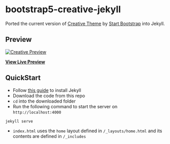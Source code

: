 # bootstrap5-creative-jekyll

Ported the current version of [Creative Theme](https://startbootstrap.com/theme/creative) by [Start Bootstrap](https://github.com/StartBootstrap) into Jekyll.

## Preview

[![Creative Preview](https://assets.startbootstrap.com/img/screenshots/themes/creative.png)](https://startbootstrap.github.io/startbootstrap-creative/)

**[View Live Preview](https://wenbenz.github.io/bootstrap5-creative-jekyll/)**

## QuickStart

- Follow [this guide](https://jekyllrb.com/docs/installation/) to install Jekyll
- Download the code from this repo
- `cd` into the downloaded folder
- Run the following command to start the server on `http://localhost:4000`
```
jekyll serve
```
- `index.html` uses the `home` layout defined in `/_layouts/home.html` and its contents are defined in `/_includes`
